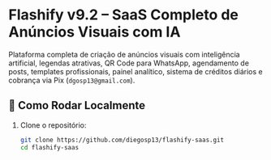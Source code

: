 # Flashify v9.2 – SaaS Completo de Anúncios Visuais com IA

Plataforma completa de criação de anúncios visuais com inteligência artificial, legendas atrativas, QR Code para WhatsApp, agendamento de posts, templates profissionais, painel analítico, sistema de créditos diários e cobrança via Pix (`dgosp13@gmail.com`).

## 🚀 Como Rodar Localmente

1. Clone o repositório:
   ```bash
   git clone https://github.com/diegosp13/flashify-saas.git 
   cd flashify-saas
